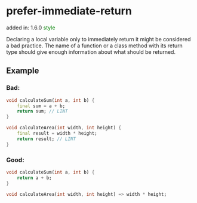 # prefer-immediate-return
added in: 1.6.0 <span style="color: green">style</span>

Declaring a local variable only to immediately return it might be considered a bad practice. The name of a function or a class method with its return type should give enough information about what should be returned.

## Example
### Bad:
```dart
void calculateSum(int a, int b) {
    final sum = a + b;
    return sum; // LINT
}

void calculateArea(int width, int height) {
    final result = width * height;
    return result; // LINT
}
```
### Good:
```dart
void calculateSum(int a, int b) {
    return a + b;
}

void calculateArea(int width, int height) => width * height;
```
